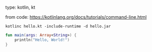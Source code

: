 type: kotlin, kt

from code: https://kotlinlang.org/docs/tutorials/command-line.html

`kotlinc hello.kt -include-runtime -d hello.jar`

```kotlin
fun main(args: Array<String>) {
    println("Hello, World!")
}
```